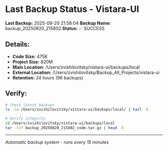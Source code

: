 # Last Backup Status - Vistara-UI

**Last Backup:** 2025-08-20 21:58:04
**Backup Name:** backup_20250820_215802
**Status:** ✅ SUCCESS

## Details:
- **Code Size:** 475K
- **Project Size:** 820M
- **Main Location:** /Users/zvishilovitsky/vistara-ui/backups/local
- **External Location:** /Users/zvishilovitsky/Backup_All_Projects/vistara-ui
- **Retention:** 24 hours (96 backups)

## Verify:
```bash
# Check latest backups
ls -la /Users/zvishilovitsky/vistara-ui/backups/local/ | tail -5

# Verify integrity
cd /Users/zvishilovitsky/vistara-ui/backups/local
tar -tzf backup_20250820_215802_code.tar.gz | head -5
```

---
*Automatic backup system - runs every 15 minutes*

